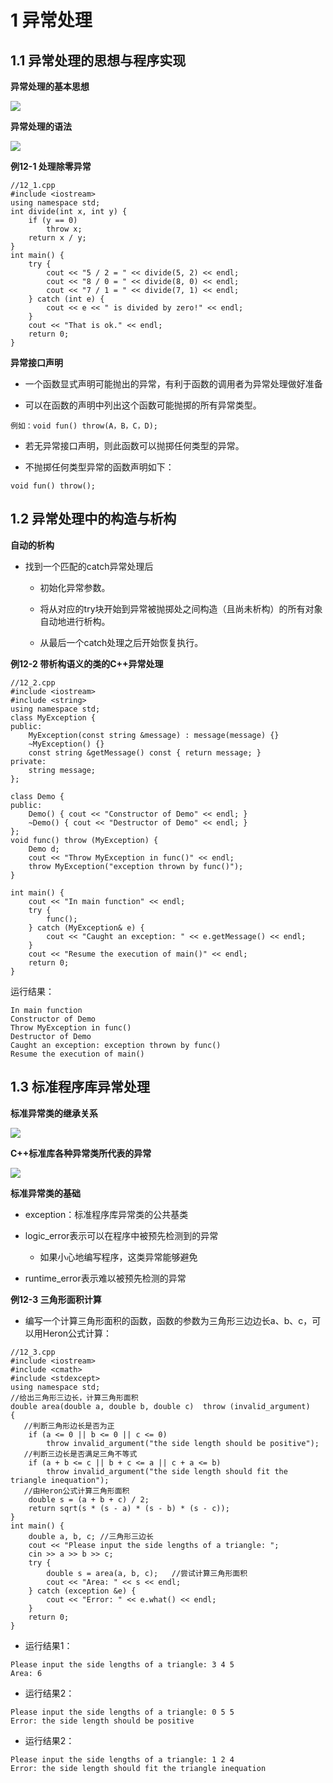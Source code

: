 # 1 异常处理

## 1.1 异常处理的思想与程序实现

**异常处理的基本思想**

![](https://github.com/Mozart482/CS-Notes/blob/main/C%2B%2B%E8%AF%AD%E8%A8%80%E7%A8%8B%E5%BA%8F%E8%AE%BE%E8%AE%A1/images/%E5%BC%82%E5%B8%B8%E5%A4%84%E7%90%86%E7%9A%84%E5%9F%BA%E6%9C%AC%E6%80%9D%E6%83%B3.png)

**异常处理的语法**

![](https://github.com/Mozart482/CS-Notes/blob/main/C%2B%2B%E8%AF%AD%E8%A8%80%E7%A8%8B%E5%BA%8F%E8%AE%BE%E8%AE%A1/images/%E5%BC%82%E5%B8%B8%E5%A4%84%E7%90%86%E7%9A%84%E8%AF%AD%E6%B3%95.png)

**例12-1 处理除零异常**
```
//12_1.cpp
#include <iostream>
using namespace std;
int divide(int x, int y) {
    if (y == 0)
        throw x;
    return x / y;
}
int main() {
    try {
        cout << "5 / 2 = " << divide(5, 2) << endl;
        cout << "8 / 0 = " << divide(8, 0) << endl;
        cout << "7 / 1 = " << divide(7, 1) << endl;
    } catch (int e) {
        cout << e << " is divided by zero!" << endl;
    }
    cout << "That is ok." << endl;
    return 0;
}
```
**异常接口声明**

* 一个函数显式声明可能抛出的异常，有利于函数的调用者为异常处理做好准备

* 可以在函数的声明中列出这个函数可能抛掷的所有异常类型。
```
例如：void fun() throw(A，B，C，D);
```

* 若无异常接口声明，则此函数可以抛掷任何类型的异常。

* 不抛掷任何类型异常的函数声明如下：
```
void fun() throw();
```


## 1.2 异常处理中的构造与析构

**自动的析构**

* 找到一个匹配的catch异常处理后

  * 初始化异常参数。

  * 将从对应的try块开始到异常被抛掷处之间构造（且尚未析构）的所有对象自动地进行析构。

  * 从最后一个catch处理之后开始恢复执行。

**例12-2 带析构语义的类的C++异常处理**
```
//12_2.cpp
#include <iostream>
#include <string>
using namespace std;
class MyException {
public:
    MyException(const string &message) : message(message) {}
    ~MyException() {}
    const string &getMessage() const { return message; }
private:
    string message;
};

class Demo {
public:
    Demo() { cout << "Constructor of Demo" << endl; }
    ~Demo() { cout << "Destructor of Demo" << endl; }
};
void func() throw (MyException) {
    Demo d;
    cout << "Throw MyException in func()" << endl;
    throw MyException("exception thrown by func()");
}

int main() {
    cout << "In main function" << endl;
    try {
        func();
    } catch (MyException& e) {
        cout << "Caught an exception: " << e.getMessage() << endl;
    } 
    cout << "Resume the execution of main()" << endl;
    return 0;
}
```
运行结果：
```
In main function
Constructor of Demo
Throw MyException in func()
Destructor of Demo
Caught an exception: exception thrown by func()
Resume the execution of main()
```

## 1.3 标准程序库异常处理

**标准异常类的继承关系**

![](https://github.com/Mozart482/CS-Notes/blob/main/C%2B%2B%E8%AF%AD%E8%A8%80%E7%A8%8B%E5%BA%8F%E8%AE%BE%E8%AE%A1/images/%E6%A0%87%E5%87%86%E5%BC%82%E5%B8%B8%E7%B1%BB%E7%9A%84%E7%BB%A7%E6%89%BF%E5%85%B3%E7%B3%BB.png)

**C++标准库各种异常类所代表的异常**

![](https://github.com/Mozart482/CS-Notes/blob/main/C%2B%2B%E8%AF%AD%E8%A8%80%E7%A8%8B%E5%BA%8F%E8%AE%BE%E8%AE%A1/images/C%2B%2B%E6%A0%87%E5%87%86%E5%BA%93%E5%90%84%E7%A7%8D%E5%BC%82%E5%B8%B8%E7%B1%BB%E6%89%80%E4%BB%A3%E8%A1%A8%E7%9A%84%E5%BC%82%E5%B8%B8.png)

**标准异常类的基础**

* exception：标准程序库异常类的公共基类

* logic_error表示可以在程序中被预先检测到的异常

  * 如果小心地编写程序，这类异常能够避免

* runtime_error表示难以被预先检测的异常

**例12-3 三角形面积计算**

* 编写一个计算三角形面积的函数，函数的参数为三角形三边边长a、b、c，可以用Heron公式计算：
```
//12_3.cpp
#include <iostream>
#include <cmath>
#include <stdexcept>
using namespace std;
//给出三角形三边长，计算三角形面积
double area(double a, double b, double c)  throw (invalid_argument)
{
   //判断三角形边长是否为正
    if (a <= 0 || b <= 0 || c <= 0)
        throw invalid_argument("the side length should be positive");
   //判断三边长是否满足三角不等式
    if (a + b <= c || b + c <= a || c + a <= b)
        throw invalid_argument("the side length should fit the triangle inequation");
   //由Heron公式计算三角形面积
    double s = (a + b + c) / 2; 
    return sqrt(s * (s - a) * (s - b) * (s - c));
}
int main() {
    double a, b, c; //三角形三边长
    cout << "Please input the side lengths of a triangle: ";
    cin >> a >> b >> c;
    try {
        double s = area(a, b, c);   //尝试计算三角形面积
        cout << "Area: " << s << endl;
    } catch (exception &e) {
        cout << "Error: " << e.what() << endl;
    }
    return 0;
}
```
* 运行结果1：
```
Please input the side lengths of a triangle: 3 4 5
Area: 6
```
* 运行结果2：
```
Please input the side lengths of a triangle: 0 5 5
Error: the side length should be positive
```
* 运行结果2：
```
Please input the side lengths of a triangle: 1 2 4
Error: the side length should fit the triangle inequation
```
